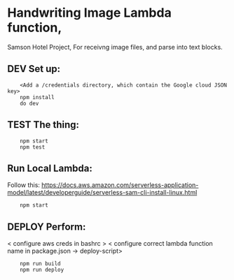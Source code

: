 # Handwriting Image Lambda function, 

Samson Hotel Project,
For receivng image files, and parse into text blocks.

## DEV Set up:
```
	<Add a /credentials directory, which contain the Google cloud JSON key>
	npm install
	do dev
```

## TEST The thing:
```
	npm start
	npm test
```

## Run Local Lambda:
Follow this: https://docs.aws.amazon.com/serverless-application-model/latest/developerguide/serverless-sam-cli-install-linux.html
```
	npm start
```

## DEPLOY Perform:
< configure aws creds in bashrc >
< configure correct lambda function name in package.json -> deploy-script>
```
	npm run build
	npm run deploy
```

